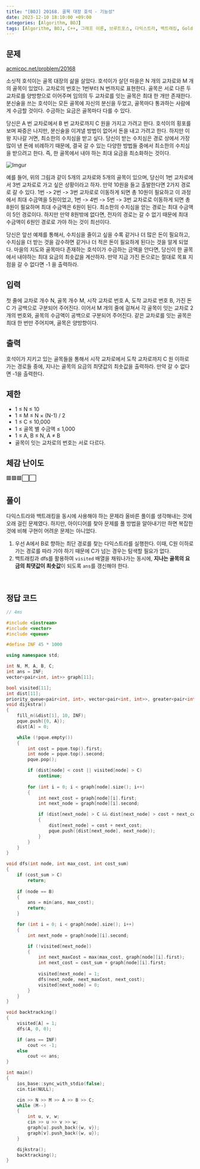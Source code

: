 ```yaml
---
title: "[BOJ] 20168. 골목 대장 호석 - 기능성"
date: 2023-12-10 18:10:00 +09:00
categories: [Algorithm, BOJ]
tags: [Algorithm, BOJ, C++, 그래프 이론, 브루트포스, 다익스트라, 백트래킹, Gold 5]
---
```

## **문제**
[acmicpc.net/problem/20168](https://www.acmicpc.net/problem/20168)
<br>

소싯적 호석이는 골목 대장의 삶을 살았다. 호석이가 살던 마을은 N 개의 교차로와 M 개의 골목이 있었다. 교차로의 번호는 1번부터 N 번까지로 표현한다. 골목은 서로 다른 두 교차로를 양방향으로 이어주며 임의의 두 교차로를 잇는 골목은 최대 한 개만 존재한다. 분신술을 쓰는 호석이는 모든 골목에 자신의 분신을 두었고, 골목마다 통과하는 사람에게 수금할 것이다. 수금하는 요금은 골목마다 다를 수 있다.

당신은 A 번 교차로에서 B 번 교차로까지 C 원을 가지고 가려고 한다. 호석이의 횡포를 보며 짜증은 나지만, 분신술을 이겨낼 방법이 없어서 돈을 내고 가려고 한다. 하지만 이왕 지나갈 거면, 최소한의 수치심을 받고 싶다. 당신이 받는 수치심은 경로 상에서 가장 많이 낸 돈에 비례하기 때문에, 결국 갈 수 있는 다양한 방법들 중에서 최소한의 수치심을 받으려고 한다. 즉, 한 골목에서 내야 하는 최대 요금을 최소화하는 것이다.

![Imgur](https://i.imgur.com/ulDcCKz.png)

예를 들어, 위의 그림과 같이 5개의 교차로와 5개의 골목이 있으며, 당신이 1번 교차로에서 3번 교차로로 가고 싶은 상황이라고 하자. 만약 10원을 들고 출발한다면 2가지 경로로 갈 수 있다. 1번 -> 2번 -> 3번 교차로로 이동하게 되면 총 10원이 필요하고 이 과정에서 최대 수금액을 5원이었고, 1번 -> 4번 -> 5번 -> 3번 교차로로 이동하게 되면 총 8원이 필요하며 최대 수금액은 6원이 된다. 최소한의 수치심을 얻는 경로는 최대 수금액이 5인 경로이다. 하지만 만약 8원밖에 없다면, 전자의 경로는 갈 수 없기 때문에 최대 수금액이 6원인 경로로 가야 하는 것이 최선이다.

당신은 앞선 예제를 통해서, 수치심을 줄이고 싶을 수록 같거나 더 많은 돈이 필요하고, 수치심을 더 받는 것을 감수하면 같거나 더 적은 돈이 필요하게 된다는 것을 알게 되었다. 마을의 지도와 골목마다 존재하는 호석이가 수금하는 금액을 안다면, 당신이 한 골목에서 내야하는 최대 요금의 최솟값을 계산하자. 만약 지금 가진 돈으로는 절대로 목표 지점을 갈 수 없다면 -1 을 출력하라.
<br>

## **입력**
첫 줄에 교차로 개수 N, 골목 개수 M, 시작 교차로 번호 A, 도착 교차로 번호 B, 가진 돈 C 가 공백으로 구분되어 주어진다. 이어서 M 개의 줄에 걸쳐서 각 골목이 잇는 교차로 2개의 번호와, 골목의 수금액이 공백으로 구분되어 주어진다. 같은 교차로를 잇는 골목은 최대 한 번만 주어지며, 골목은 양방향이다.
<br>

## **출력**
호석이가 지키고 있는 골목들을 통해서 시작 교차로에서 도착 교차로까지 C 원 이하로 가는 경로들 중에, 지나는 골목의 요금의 최댓값의 최솟값을 출력하라. 만약 갈 수 없다면 -1을 출력한다.
<br>

## **제한**
- 1 ≤ N ≤ 10
- 1 ≤ M ≤ N × (N-1) / 2
- 1 ≤ C ≤ 10,000
- 1 ≤ 골목 별 수금액 ≤ 1,000
- 1 ≤ A, B ≤ N, A ≠ B
- 골목이 잇는 교차로의 번호는 서로 다르다.

## **체감 난이도**
🟩🟩🟩⬜⬜
<br>

## **풀이**
다익스트라와 백트래킹을 동시에 사용해야 하는 문제라 올바른 풀이를 생각해내는 것에 오래 걸린 문제였다. 하지만, 아이디어를 찾아 문제를 풀 방법을 알아내기만 하면 복잡한 것에 비해 구현이 어려운 문제는 아니었다.

1. 우선 A에서 B로 향하는 최단 경로를 찾는 다익스트라를 실행한다. 이때, C원 이하로 가는 경로를 따라 가야 하기 때문에 C가 넘는 경우는 탐색할 필요가 없다.
2. 백트래킹과 dfs를 활용하여 `visited` 배열을 채워나가는 동시에, **지나는 골목의 요금의 최댓값이 최솟값**이 되도록 `ans`를 갱신해야 한다.
<br>

## **정답 코드**
```c++
// 4ms

#include <iostream>
#include <vector>
#include <queue>

#define INF 45 * 1000

using namespace std;

int N, M, A, B, C;
int ans = INF;
vector<pair<int, int>> graph[11];

bool visited[11];
int dist[11];
priority_queue<pair<int, int>, vector<pair<int, int>>, greater<pair<int, int>>> pque;
void dijkstra()
{
    fill_n(&dist[1], 10, INF);
    pque.push({0, A});
    dist[A] = 0;

    while (!pque.empty())
    {
        int cost = pque.top().first;
        int node = pque.top().second;
        pque.pop();

        if (dist[node] < cost || visited[node] > C)
            continue;
        
        for (int i = 0; i < graph[node].size(); i++)
        {
            int next_cost = graph[node][i].first;
            int next_node = graph[node][i].second;

            if (dist[next_node] > C && dist[next_node] > cost + next_cost)
            {
                dist[next_node] = cost + next_cost;
                pque.push({dist[next_node], next_node});
            }
        }
    }
}

void dfs(int node, int max_cost, int cost_sum)
{
    if (cost_sum > C)
        return;
    
    if (node == B)
    {
        ans = min(ans, max_cost);
        return;
    }

    for (int i = 0; i < graph[node].size(); i++)
    {
        int next_node = graph[node][i].second;

        if (!visited[next_node])
        {
            int next_maxCost = max(max_cost, graph[node][i].first);
            int next_cost = cost_sum + graph[node][i].first;
            
            visited[next_node] = 1;
            dfs(next_node, next_maxCost, next_cost);
            visited[next_node] = 0;
        }
    }
}

void backtracking()
{
    visited[A] = 1;
    dfs(A, 0, 0);

    if (ans == INF)
        cout << -1;
    else
        cout << ans;
}

int main()
{
    ios_base::sync_with_stdio(false);
    cin.tie(NULL);

    cin >> N >> M >> A >> B >> C;
    while (M--)
    {
        int u, v, w;
        cin >> u >> v >> w;
        graph[u].push_back({w, v});
        graph[v].push_back({w, u});
    }

    dijkstra();
    backtracking();
}
```